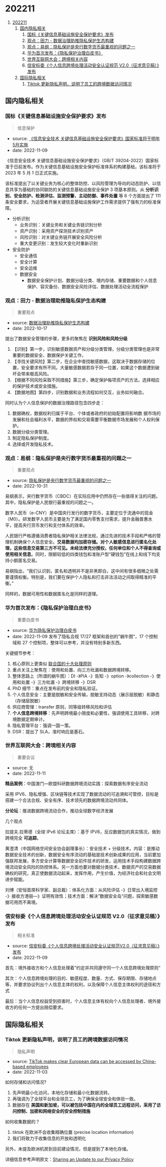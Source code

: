 # 202211

1. [202211](#202211)
    1. [国内隐私相关](#国内隐私相关)
        1. [国标《关键信息基础设施安全保护要求》发布](#国标关键信息基础设施安全保护要求发布)
        2. [观点：田力 - 数据治理助推隐私保护生态构建](#观点田力---数据治理助推隐私保护生态构建)
        3. [观点：易纲：隐私保护是央行数字货币最重视的问题之一](#观点易纲隐私保护是央行数字货币最重视的问题之一)
        4. [华为首次发布：《隐私保护治理白皮书》](#华为首次发布隐私保护治理白皮书)
        5. [世界互联网大会：跨境相关内容](#世界互联网大会跨境相关内容)
        6. [信安标委《个人信息跨境处理活动安全认证规范 V2.0（征求意见稿）》发布](#信安标委个人信息跨境处理活动安全认证规范-v20征求意见稿发布)
    2. [国际隐私相关](#国际隐私相关)
        1. [Tiktok 更新隐私声明，说明了员工的跨境数据访问情况](#tiktok-更新隐私声明说明了员工的跨境数据访问情况)

## 国内隐私相关

### 国标《关键信息基础设施安全保护要求》发布

> 信息保护

- source: [《信息安全技术 关键信息基础设施安全保护要求》国家标准将于明年5月实施](http://www.gov.cn/xinwen/2022-11/07/content_5725199.htm)
- date: 2022-11-09

《信息安全技术 关键信息基础设施安全保护要求》（GB/T 39204-2022）国家标准于日前发布。作为关键信息基础设施安全保护标准体系的构建基础，该标准将于 2023 年 5 月 1 日正式实施。

该标准提出了以关键业务为核心的整体防控、以风险管理为导向的动态防护、以信息共享为基础的协同联防的关键信息基础设施安全保护 3 项基本原则。从 **分析识别、安全防护、检测评估、监测预警、主动防御、事件处置** 等 6 个方面提出了 111 条安全要求，为运营者开展关键信息基础设施保护工作需求提供了强有力的标准保障。

- 分析识别
    - 业务识别：关键业务和关键业务链识别分析
    - 资产识别：采用资产探测技术识别资产
    - 风险识别：对关键业务链开展安全风险分析
    - 重大变更识别：发生较大变化时重新识别
- 安全防护
    - 安全通信
    - 安全计算
    - 安全运维
    - 数据安全
        - 数据安全保护计划、数据分级分类、境内存储、重要数据和个人信息保护、容灾备份、数据安全风险评估、数据处理活动全流程保护

### 观点：田力 - 数据治理助推隐私保护生态构建

> 重要观点

- source: [数据治理助推隐私保护生态构建](https://mp.weixin.qq.com/s/ZSXL3zXqmFB-VJtwyK9D6A)
- date: 2022-10-17

提出了数据安全管理的步骤，更多的聚焦在 **识别风险和风险分级**

1. 【识别】第一步，识别敏感数据资产和分级分类管理，分级分类管理也是非常重要的数据安全、数据保护关键工作，
2. 【寻找关键风险】第二步，在企业中查找敏感数据，这取决于数据存储的位置，安全要求有所不同。大量敏感数据若存于同一位置，如果这个数据遭到破坏会带来极高风险。
3. 【根据不同风险采取不同措施】第三步，确定保护每项资产的方法，选择相应的保护技术或安全措施。
4. 【数据地图】第四步，识别数据和业务流程如何交互，业务如何融合。

同时认为个人信息保护的数据治理路径包含四步走：

1. 数据确权，数据权利归属于平台、个体或者政府的初始配置将影响数 据市场的发展和社会福利水平，数据的界权和交易需要平衡数据市场发展和个人权利保护。
2. 数据分级分类管理。
3. 制定隐私保护制度。
4. 选择或开发隐私技术。

### 观点：易纲：隐私保护是央行数字货币最重视的问题之一

> 重要观点

- source: [隐私保护是央行数字货币最重视的问题之一](https://finance.cnr.cn/vl/20221031/t20221031_526047100.shtml)
- date: 2022-10-31

易纲表示，央行数字货币（CBDC）在实际应用中仍然存在一些值得关注的问题。其中，隐私保护是人民银行最重视的问题之一。

数字人民币（e-CNY）是中国央行发行的数字货币，主要定位于流通中的现金（M0）。研发数字人民币主要是为了满足国内零售支付需求，提升金融普惠水平，提高央行货币发行和支付体系的效率。

人民银行严格遵循消费者隐私保护相关法律法规，通过先进的技术手段和严格的管理机制确保个人信息安全。**交易数据均加密存储。对个人敏感信息进行匿名化处理，这些信息交易第三方不可见。未经法律充分授权，任何单位和个人不得查询或使用相关信息**。同时，限额较低的四类钱包和准账户型“硬钱包”在线上和线下均支持小额匿名交易。

易纲指出，“我们认识到，匿名和透明并不是非黑即白，这中间有很多细微之处需要谨慎权衡。特别是，我们要在保护个人隐私和打击非法活动之间取得精准的平衡。”

同样的，数据可用性和数据匿名化是同样的道理。

### 华为首次发布：《隐私保护治理白皮书》

> 重要白皮书

- source: [华为隐私保护治理白皮书](../files/whitepaper/2022-华为-隐私保护治理白皮书.pdf)
- date: 2022-11-09
发布了隐私合规 17/27 框架和首创的”蜗牛图“，17 个控制域和 27 个控制项，整体可以参考，并没有特别多新东西。

关键细节参考：

1. 核心原则上更类似 [联合国的十大处理原则](https://github.com/international-explore/awesome-privacy-chinese/blob/main/principles.md#%E8%81%94%E5%90%88%E5%9B%BD%E9%9A%90%E7%A7%81%E5%8D%81%E5%A4%A7%E5%8E%9F%E5%88%99)
2. 重点关注上聚焦在：使用和处置、向三方纰漏和数据跨境转移。
3. 整体思路上（所谓的蜗牛图）：DI -》PIA -》告知 -》option -》collection -》使用和处置 -》三方纰漏 -》跨境转移 -》DSR
4. PhD 细节：重点在发布前的安全和隐私验证。
5. 个人信息安全：主要是脱敏和安全传输，脱敏支持动态（展示层脱敏）和静态（存储层脱敏）
6. 供应商管理：transfer 原则，同等级转移风险和评估
7. **个人信息跨境转移**：先声明跨境最小限度和必要性，强调使用工具转移，对跨境数据定期审计。
8. 隐私管理平台：强调一国一策。
9. DSR：提出了 SLA，准时响应是基石。

### 世界互联网大会：跨境相关内容

> 重要会议

- source: 无
- date: 2022-11-11

**精品案例**：中国澳门—欧盟科研数据跨境流动实践：探索数据有序安全流动

采用 IPV6、隐私增强、区块链等技术实现了数据流动的可追溯和可管控，目标是搭建一个合法合规、安全有序、技术领先的数据跨境流动共同体。

**分论坛**：推进数据跨境流动合作，推动全球数字经济发展

几个观点

拉提夫.拉蒂德（全球 IPv6 论坛主席）：基于 IPV6，反应数据包的真实情况，做到跨境完全 **可追踪**。

黄澄清（中国网络空间安全协会副理事长）：安全技术 + 分级技术。内容：是推动数据安全技术的创新，数据安全有序流动的基础是技术创新成果的应用，当前要加强联邦发展，多方安全计算等数据安全前件技术的研发，运用技术手段构建数据跨境流动安全风险的防控体系。另一方面也要对数据分类技术，数据资产的交易数据确权的研究，真正使数据流动起来，发挥作用，产生价值，为经济社会和社会文明进步赋能。

刘博（安恒首席科学家、副总裁）：体系化方面：从风险评估 -》日常出入境监控 -》接收方港丽—》证明有效性；技术方面：解决”数据安全岛“问题，探索敏感数据可用而不离境。

### 信安标委《个人信息跨境处理活动安全认证规范 V2.0（征求意见稿）》发布

> 相关标准

- source: [信安标委《个人信息跨境处理活动安全认证规范V2.0（征求意见稿）》发布](https://www.tc260.org.cn/front/postDetail.html?id=20221108180519)
- date: 2022-11-09

首先：境外接收方和个人信息处理着”约定并共同遵守同一个人信息跨境处理原则“

其次：个人信息跨境处理的目的、敏感程度、数量、方式、保存期限、存储地点等，并要求协议列出个人信息主体的权利，以及保障个人信息主体权利的途径和方式

最后：当个人信息权益受到损害时，个人信息主体有权向个人信息处理者、境外接收方的任何一方提出赔偿要求。

## 国际隐私相关

### Tiktok 更新隐私声明，说明了员工的跨境数据访问情况

> 隐私声明

- source: [TikTok makes clear European data can be accessed by China-based employees](https://edition.cnn.com/2022/11/03/tech/tiktok-european-data-china-staff/index.html)
- date: 2022-11-03

如何存储和访问情况?

1. 先声明最小化访问，本地化存储和最小化数据流转。
2. 再强调为了全球平台和全球员工，为了确保全球安全和体验一致。
3. 数据存在 **美国和新加坡，可以被包括中国在内的全球员工远程访问，采用了访问控制、加密和网络安全的安全控制措施**

如何收集数据的？

1. tiktok 在欧洲不会收集精确位置 (precise location information)
2. 我们将致力于收集信息的开放和透明化

另外，未提及欧洲机房到目前建设情况，但是提到了本地化存储。

详细信息参考声明原文：[Sharing an Update to our Privacy Policy](https://newsroom.tiktok.com/en-eu/sharing-an-update-to-our-privacy-policy?utm_source=COMMSTWITTER&utm_medium=SOCIAL&utm_campaign=021122)

